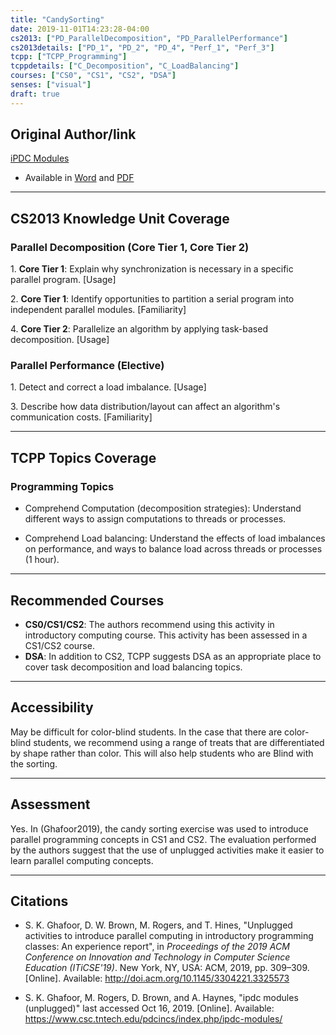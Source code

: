 ```yaml
---
title: "CandySorting"
date: 2019-11-01T14:23:28-04:00
cs2013: ["PD_ParallelDecomposition", "PD_ParallelPerformance"]
cs2013details: ["PD_1", "PD_2", "PD_4", "Perf_1", "Perf_3"]
tcpp: ["TCPP_Programming"]
tcppdetails: ["C_Decomposition", "C_LoadBalancing"]
courses: ["CS0", "CS1", "CS2", "DSA"]
senses: ["visual"]
draft: true
---
```


## Original Author/link

[iPDC Modules](https://www.csc.tntech.edu/pdcincs/index.php/ipdc-modules/)

* Available in [Word](https://www.csc.tntech.edu/pdcincs/resources/modules/unplugged/m&m_sorting/M&M%20Sorting.docx) and [PDF](https://www.csc.tntech.edu/pdcincs/resources/modules/unplugged/m&m_sorting/M&M%20Sorting.pdf)


---

## CS2013 Knowledge Unit Coverage

### Parallel Decomposition (Core Tier 1, Core Tier 2)

1\. **Core Tier 1**: Explain why synchronization is necessary in a specific parallel program. [Usage]

2\. **Core Tier 1**: Identify opportunities to partition a serial program into independent parallel modules. [Familiarity]

4\. **Core Tier 2**: Parallelize an algorithm by applying task-based decomposition. [Usage] 

### Parallel Performance (Elective)

1\. Detect and correct a load imbalance. [Usage]

3\. Describe how data distribution/layout can affect an algorithm's communication costs. [Familiarity]
	
---



## TCPP Topics Coverage

### Programming Topics

* Comprehend Computation (decomposition strategies): Understand different ways to assign computations to threads or processes.

* Comprehend Load balancing: Understand the effects of load imbalances on performance, and ways to balance load across threads or processes (1 hour).

---

## Recommended Courses

* **CS0/CS1/CS2**: The authors recommend using this activity in introductory 
  computing course. This activity has been assessed in a CS1/CS2 course.
* **DSA**: In addition to CS2, TCPP suggests DSA as an appropriate place to cover task decomposition and load balancing topics.

---

## Accessibility

May be difficult for color-blind students. In the case that there are 
color-blind students, we recommend using a range of treats that are 
differentiated by shape rather than color. This will also help students 
who are Blind with the sorting.

---


## Assessment 

Yes. In (Ghafoor2019), the candy sorting exercise was used to introduce 
parallel programming concepts in CS1 and CS2. The evaluation performed by 
the authors suggest that the use of unplugged activities make it easier to 
learn parallel computing concepts.

---

## Citations

* S. K. Ghafoor, D. W. Brown, M. Rogers, and T. Hines, "Unplugged activities 
  to introduce parallel computing in introductory programming classes: An 
  experience report", in *Proceedings of the 2019 ACM Conference on Innovation 
  and Technology in Computer Science Education (ITiCSE'19)*. New York, NY, 
  USA: ACM, 2019, pp. 309–309. [Online]. Available: 
  http://doi.acm.org/10.1145/3304221.3325573

* S. K. Ghafoor, M. Rogers, D. Brown, and A. Haynes, "ipdc modules (unplugged)" 
  last accessed Oct 16, 2019. [Online]. Available: https://www.csc.tntech.edu/pdcincs/index.php/ipdc-modules/

